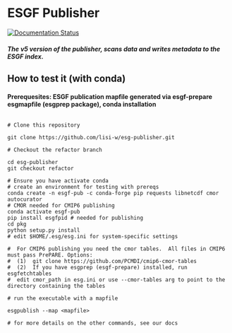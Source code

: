 # ESGF Publisher
[![Documentation Status](https://readthedocs.org/projects/esg-publisher/badge/?version=refactor)](https://esg-publisher.readthedocs.io/en/refactor/?badge=refactor)
##### The v5 version of the publisher, scans data and writes metadata to the ESGF index.

## How to test it (with conda)

#### Prerequesites: ESGF publication mapfile generated via esgf-prepare esgmapfile (esgprep package), conda installation

```

# Clone this repository

git clone https://github.com/lisi-w/esg-publisher.git

# Checkout the refactor branch

cd esg-publisher
git checkout refactor

# Ensure you have activate conda 
# create an environment for testing with prereqs
conda create -n esgf-pub -c conda-forge pip requests libnetcdf cmor autocurator
# CMOR needed for CMIP6 publishing
conda activate esgf-pub
pip install esgfpid # needed for publishing
cd pkg
python setup.py install 
# edit $HOME/.esg/esg.ini for system-specific settings

#  For CMIP6 publishing you need the cmor tables.  All files in CMIP6 must pass PrePARE. Options:
#  (1)  git clone https://github.com/PCMDI/cmip6-cmor-tables
#  (2)  If you have esgprep (esgf-prepare) installed, run esgfetchtables
#  edit cmor_path in esg.ini or use --cmor-tables arg to point to the directory containing the tables

# run the executable with a mapfile

esgpublish --map <mapfile>

# for more details on the other commands, see our docs
